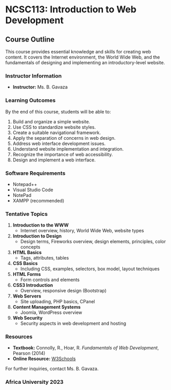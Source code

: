 # NCSC113: Introduction to Web Development

## Course Outline
This course provides essential knowledge and skills for creating web content. It covers the Internet environment, the World Wide Web, and the fundamentals of designing and implementing an introductory-level website.

### Instructor Information
- **Instructor:** Ms. B. Gavaza

### Learning Outcomes
By the end of this course, students will be able to:
1. Build and organize a simple website.
2. Use CSS to standardize website styles.
3. Create a suitable navigational framework.
4. Apply the separation of concerns in web design.
5. Address web interface development issues.
6. Understand website implementation and integration.
7. Recognize the importance of web accessibility.
8. Design and implement a web interface.

### Software Requirements
- Notepad++
- Visual Studio Code
- NotePad
- XAMPP (recommended)

### Tentative Topics
1. **Introduction to the WWW**
   - Internet overview, history, World Wide Web, website types
2. **Introduction to Design**
   - Design terms, Fireworks overview, design elements, principles, color concepts
3. **HTML Basics**
   - Tags, attributes, tables
4. **CSS Basics**
   - Including CSS, examples, selectors, box model, layout techniques
5. **HTML Forms**
   - Form controls and elements
6. **CSS3 Introduction**
   - Overview, responsive design (Bootstrap)
7. **Web Servers**
   - Site uploading, PHP basics, CPanel
8. **Content Management Systems**
   - Joomla, WordPress overview
9. **Web Security**
   - Security aspects in web development and hosting

### Resources
- **Textbook:** Connolly, R., Hoar, R. *Fundamentals of Web Development*, Pearson (2014)
- **Online Resource:** [W3Schools](https://www.w3schools.com/)

For further inquiries, contact Ms. B. Gavaza.

### Africa University 2023
